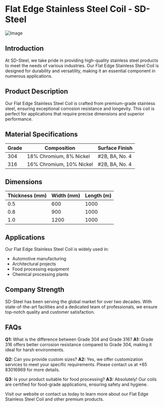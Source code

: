 # Flat Edge Stainless Steel Coil - SD-Steel

![Image](https://github.com/user-attachments/assets/2567258e-e124-4816-932d-1809bd27ef0b)

## Introduction
At SD-Steel, we take pride in providing high-quality stainless steel products to meet the needs of various industries. Our Flat Edge Stainless Steel Coil is designed for durability and versatility, making it an essential component in numerous applications.

## Product Description
Our Flat Edge Stainless Steel Coil is crafted from premium-grade stainless steel, ensuring exceptional corrosion resistance and longevity. This coil is perfect for applications that require precise dimensions and superior performance.

## Material Specifications
| Grade         | Composition             | Surface Finish   |
|---------------|-------------------------|------------------|
| 304           | 18% Chromium, 8% Nickel | #2B, BA, No. 4   |
| 316           | 16% Chromium, 10% Nickel| #2B, BA, No. 4   |

## Dimensions
| Thickness (mm) | Width (mm) | Length (m) |
|----------------|------------|------------|
| 0.5            | 600        | 1000       |
| 0.8            | 900        | 1000       |
| 1.0            | 1200       | 1000       |

## Applications
Our Flat Edge Stainless Steel Coil is widely used in:
- Automotive manufacturing
- Architectural projects
- Food processing equipment
- Chemical processing plants

## Company Strength
SD-Steel has been serving the global market for over two decades. With state-of-the-art facilities and a dedicated team of professionals, we ensure top-notch quality and customer satisfaction.

## FAQs
**Q1:** What is the difference between Grade 304 and Grade 316?
**A1:** Grade 316 offers better corrosion resistance compared to Grade 304, making it ideal for harsh environments.

**Q2:** Can you provide custom sizes?
**A2:** Yes, we offer customization services to meet your specific requirements. Please contact us at +65 83016969 for more details.

**Q3:** Is your product suitable for food processing?
**A3:** Absolutely! Our coils are certified for food-grade applications, ensuring safety and hygiene.

Visit our website or contact us today to learn more about our Flat Edge Stainless Steel Coil and other premium products.